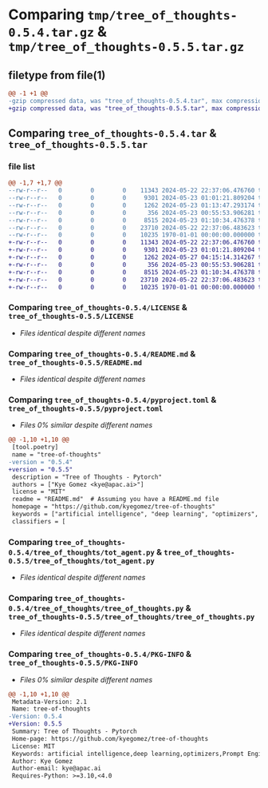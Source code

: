 # Comparing `tmp/tree_of_thoughts-0.5.4.tar.gz` & `tmp/tree_of_thoughts-0.5.5.tar.gz`

## filetype from file(1)

```diff
@@ -1 +1 @@
-gzip compressed data, was "tree_of_thoughts-0.5.4.tar", max compression
+gzip compressed data, was "tree_of_thoughts-0.5.5.tar", max compression
```

## Comparing `tree_of_thoughts-0.5.4.tar` & `tree_of_thoughts-0.5.5.tar`

### file list

```diff
@@ -1,7 +1,7 @@
--rw-r--r--   0        0        0    11343 2024-05-22 22:37:06.476760 tree_of_thoughts-0.5.4/LICENSE
--rw-r--r--   0        0        0     9301 2024-05-23 01:01:21.809204 tree_of_thoughts-0.5.4/README.md
--rw-r--r--   0        0        0     1262 2024-05-23 01:13:47.293174 tree_of_thoughts-0.5.4/pyproject.toml
--rw-r--r--   0        0        0      356 2024-05-23 00:55:53.906281 tree_of_thoughts-0.5.4/tree_of_thoughts/__init__.py
--rw-r--r--   0        0        0     8515 2024-05-23 01:10:34.476378 tree_of_thoughts-0.5.4/tree_of_thoughts/tot_agent.py
--rw-r--r--   0        0        0    23710 2024-05-22 22:37:06.483623 tree_of_thoughts-0.5.4/tree_of_thoughts/tree_of_thoughts.py
--rw-r--r--   0        0        0    10235 1970-01-01 00:00:00.000000 tree_of_thoughts-0.5.4/PKG-INFO
+-rw-r--r--   0        0        0    11343 2024-05-22 22:37:06.476760 tree_of_thoughts-0.5.5/LICENSE
+-rw-r--r--   0        0        0     9301 2024-05-23 01:01:21.809204 tree_of_thoughts-0.5.5/README.md
+-rw-r--r--   0        0        0     1262 2024-05-27 04:15:14.314267 tree_of_thoughts-0.5.5/pyproject.toml
+-rw-r--r--   0        0        0      356 2024-05-23 00:55:53.906281 tree_of_thoughts-0.5.5/tree_of_thoughts/__init__.py
+-rw-r--r--   0        0        0     8515 2024-05-23 01:10:34.476378 tree_of_thoughts-0.5.5/tree_of_thoughts/tot_agent.py
+-rw-r--r--   0        0        0    23710 2024-05-22 22:37:06.483623 tree_of_thoughts-0.5.5/tree_of_thoughts/tree_of_thoughts.py
+-rw-r--r--   0        0        0    10235 1970-01-01 00:00:00.000000 tree_of_thoughts-0.5.5/PKG-INFO
```

### Comparing `tree_of_thoughts-0.5.4/LICENSE` & `tree_of_thoughts-0.5.5/LICENSE`

 * *Files identical despite different names*

### Comparing `tree_of_thoughts-0.5.4/README.md` & `tree_of_thoughts-0.5.5/README.md`

 * *Files identical despite different names*

### Comparing `tree_of_thoughts-0.5.4/pyproject.toml` & `tree_of_thoughts-0.5.5/pyproject.toml`

 * *Files 0% similar despite different names*

```diff
@@ -1,10 +1,10 @@
 [tool.poetry]
 name = "tree-of-thoughts"
-version = "0.5.4"
+version = "0.5.5"
 description = "Tree of Thoughts - Pytorch"
 authors = ["Kye Gomez <kye@apac.ai>"]
 license = "MIT"
 readme = "README.md"  # Assuming you have a README.md file
 homepage = "https://github.com/kyegomez/tree-of-thoughts"
 keywords = ["artificial intelligence", "deep learning", "optimizers", "Prompt Engineering"]
 classifiers = [
```

### Comparing `tree_of_thoughts-0.5.4/tree_of_thoughts/tot_agent.py` & `tree_of_thoughts-0.5.5/tree_of_thoughts/tot_agent.py`

 * *Files identical despite different names*

### Comparing `tree_of_thoughts-0.5.4/tree_of_thoughts/tree_of_thoughts.py` & `tree_of_thoughts-0.5.5/tree_of_thoughts/tree_of_thoughts.py`

 * *Files identical despite different names*

### Comparing `tree_of_thoughts-0.5.4/PKG-INFO` & `tree_of_thoughts-0.5.5/PKG-INFO`

 * *Files 0% similar despite different names*

```diff
@@ -1,10 +1,10 @@
 Metadata-Version: 2.1
 Name: tree-of-thoughts
-Version: 0.5.4
+Version: 0.5.5
 Summary: Tree of Thoughts - Pytorch
 Home-page: https://github.com/kyegomez/tree-of-thoughts
 License: MIT
 Keywords: artificial intelligence,deep learning,optimizers,Prompt Engineering
 Author: Kye Gomez
 Author-email: kye@apac.ai
 Requires-Python: >=3.10,<4.0
```

